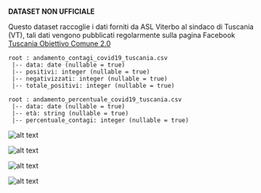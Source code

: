 <b>DATASET NON UFFICIALE</b>

Questo dataset raccoglie i dati forniti da ASL Viterbo al sindaco di Tuscania (VT), tali dati vengono pubblicati regolarmente sulla pagina Facebook [Tuscania Obiettivo Comune 2.0](https://www.facebook.com/obiettivocomune2.0)

```
root : andamento_contagi_covid19_tuscania.csv
 |-- data: date (nullable = true)
 |-- positivi: integer (nullable = true)
 |-- negativizzati: integer (nullable = true)
 |-- totale_positivi: integer (nullable = true)
```

```
root : andamento_percentuale_covid19_tuscania.csv
 |-- data: date (nullable = true)
 |-- età: string (nullable = true)
 |-- percentuale_contagi: integer (nullable = true)
```

![alt text](https://raw.githubusercontent.com/emanuele-tufarini-2/Tuscania-Covid19-Dataset/main/image/grafico_a_linee_media_mobile_04022022.png)

![alt text](https://raw.githubusercontent.com/emanuele-tufarini-2/Tuscania-Covid19-Dataset/main/image/grafico_a_linee_04022022.png)

![alt text](https://raw.githubusercontent.com/emanuele-tufarini-2/Tuscania-Covid19-Dataset/main/image/grafico_ad_area_04022022.png)

![alt text](https://raw.githubusercontent.com/emanuele-tufarini-2/Tuscania-Covid19-Dataset/main/image/grafico_a_torta_04022022.png)
